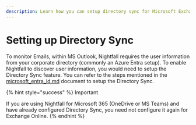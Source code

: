 ```yaml
---
description: Learn how you can setup directory sync for Microsoft Exchange.
---
```


# Setting up Directory Sync

To monitor Emails, within MS Outlook, Nightfall requires the user information from your corporate directory (commonly an Azure Entra setup). To enable Nightfall to discover user information, you would need to setup the Directory Sync feature. You can refer to the steps mentioned in the [microsoft\_entra\_id.md](../../nightfall_settings/directory_sync/microsoft_entra_id.md "mention") document to setup the Directory Sync.&#x20;

{% hint style="success" %}
Important

If you are using Nightfall for Microsoft 365 (OneDrive or MS Teams) and have already configured Directory Sync, you need not configure it again for Exchange Online.&#x20;
{% endhint %}
